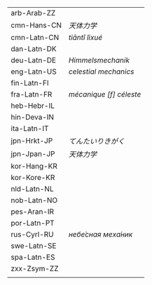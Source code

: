 | | |
|-|-|
| arb-Arab-ZZ |  |
| cmn-Hans-CN | _天体力学_ |
| cmn-Latn-CN | _tiāntǐ lìxué_ |
| dan-Latn-DK |  |
| deu-Latn-DE | _Himmelsmechanik_ |
| eng-Latn-US | _celestial mechanics_ |
| fin-Latn-FI |  |
| fra-Latn-FR | _mécanique [f] céleste_ |
| heb-Hebr-IL |  |
| hin-Deva-IN |  |
| ita-Latn-IT |  |
| jpn-Hrkt-JP | _てんたいりきがく_ |
| jpn-Jpan-JP | _天体力学_ |
| kor-Hang-KR |  |
| kor-Kore-KR |  |
| nld-Latn-NL |  |
| nob-Latn-NO |  |
| pes-Aran-IR |  |
| por-Latn-PT |  |
| rus-Cyrl-RU | _небе́сная меха́ник_ |
| swe-Latn-SE |  |
| spa-Latn-ES |  |
| zxx-Zsym-ZZ |  |
|  |  |
